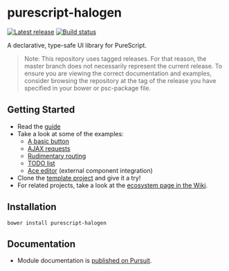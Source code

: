 # purescript-halogen

[![Latest release](http://img.shields.io/github/release/slamdata/purescript-halogen.svg)](https://github.com/slamdata/purescript-halogen/releases)
[![Build status](https://travis-ci.org/slamdata/purescript-halogen.svg?branch=master)](https://travis-ci.org/slamdata/purescript-halogen)

A declarative, type-safe UI library for PureScript.

> Note: This repository uses tagged releases. For that reason, the master branch does not necessarily represent the current release. To ensure you are viewing the correct documentation and examples, consider browsing the repository at the tag of the release you have specified in your bower or psc-package file.

## Getting Started

- Read the [guide](https://github.com/slamdata/purescript-halogen/tree/v4.0.0/docs/)
- Take a look at some of the examples:
  - [A basic button](https://github.com/slamdata/purescript-halogen/tree/v4.0.0/examples/basic/)
  - [AJAX requests](https://github.com/slamdata/purescript-halogen/tree/v4.0.0/examples/effects-aff-ajax/)
  - [Rudimentary routing](https://github.com/slamdata/purescript-halogen/tree/v4.0.0/examples/driver-routing/)
  - [TODO list](https://github.com/slamdata/purescript-halogen/tree/v4.0.0/examples/todo/)
  - [Ace editor](https://github.com/slamdata/purescript-halogen/tree/v4.0.0/examples/ace/) (external component integration)
- Clone the [template project](https://github.com/slamdata/purescript-halogen-template) and give it a try!
- For related projects, take a look at the [ecosystem page in the Wiki](https://github.com/slamdata/purescript-halogen/wiki/Halogen-Ecosystem).

## Installation

```
bower install purescript-halogen
```

## Documentation

- Module documentation is [published on Pursuit](http://pursuit.purescript.org/packages/purescript-halogen).
